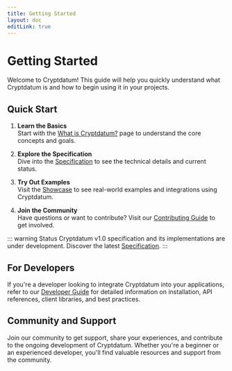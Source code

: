 ```yaml
---
title: Getting Started
layout: doc
editLink: true
---
```


# Getting Started

Welcome to Cryptdatum! This guide will help you quickly understand what Cryptdatum is and how to begin using it in your projects.

## Quick Start

1. **Learn the Basics**  
   Start with the [What is Cryptdatum?](/docs/introduction/what-is-cryptdatum) page to understand the core concepts and goals.

2. **Explore the Specification**  
   Dive into the [Specification](/specs/latest) to see the technical details and current status.

3. **Try Out Examples**  
   Visit the [Showcase](/docs/showcase/) to see real-world examples and integrations using Cryptdatum.

4. **Join the Community**  
   Have questions or want to contribute? Visit our [Contributing Guide](/docs/contributing/contributing-guide) to get involved.

::: warning Status
Cryptdatum v1.0 specification and its implementations are under development. Discover the latest [Specification](/specs/latest).
:::

## For Developers

If you're a developer looking to integrate Cryptdatum into your applications, refer to our [Developer Guide](/docs/developer-guide/build-your-own) for detailed information on installation, API references, client libraries, and best practices.

## Community and Support

Join our community to get support, share your experiences, and contribute to the ongoing development of Cryptdatum. Whether you're a beginner or an experienced developer, you'll find valuable resources and support from the community.
